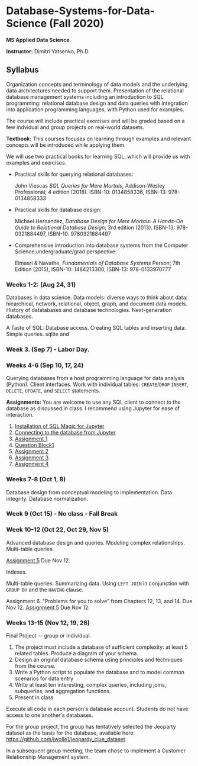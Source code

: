 # Database-Systems-for-Data-Science (Fall 2020)
**MS Applied Data Science**

**Instructor:** Dimitri Yatsenko, Ph.D.

## Syllabus

Organization concepts and terminology of data models and the underlying data architectures needed to support them. 
Presentation of the relational database management systems including an introduction to SQL programming: relational database design and data queries with integration into application programming languages, with Python used for examples. 

The course will include practical exercises and will be graded based on a few indvidual and group projects on real-world datasets.


**Textbook:** 
This courses focuses on learning through examples and relevant concepts will be introduced while applying them. 

We will use two practical books for learning SQL, which will provide us with examples and exercises.

* Practical skills for querying relational databases: 

   John Viescas *SQL Queries for Mere Mortals*, Addison-Wesley Professional; 4 edition (2018). ISBN-10: 0134858336, ISBN-13: 978-0134858333

* Practical skills for database design: 

   Michael Hernandez, *Database Design for Mere Mortals: A Hands-On Guide to Relational Database Design*; 3rd edition (2013). ISBN-13: 978-0321884497, ISBN-10: 9780321884497

* Comprehensive introduction into database systems from the Computer Science undergraduate/grad perspective: 

   Elmasri & Navathe, *Fundamentals of Database Systems* Person; 7th Edition (2015), ISBN-10: 1484213300, ISBN-13: 978-0133970777




### Weeks 1-2: (Aug 24, 31)
Databases in data science. Data models: diverse ways to think about data: hiearchical, network, relational, object, graph, and document data models.
History of datatabases and database technologies. Next-generation databases.

A Taste of SQL: Database access. Creating SQL tables and inserting data. Simple queries. sqlite and 

### Week 3. (Sep 7) - Labor Day. 

### Weeks 4-6 (Sep 10, 17, 24)
Querying databases from a host programming language for data analysis (Python).
Client interfaces.  Work with individual tables: `CREATE`/`DROP` `INSERT`, `DELETE`, `UPDATE`, and `SELECT` statements.

**Assignments:**
You are welcome to use any SQL client to connect to the database as discussed in class. I recommend using Jupyter for ease of interaction.

1. [Installation of SQL Magic for Jupyter](https://nbviewer.jupyter.org/github/msds-5315/Database-Systems-for-Data-Science/blob/master/notebooks/Install-SQL-Magic.ipynb)
2. [Connecting to the database from Jupyter](https://nbviewer.jupyter.org/github/msds-5315/Database-Systems-for-Data-Science/blob/master/notebooks/Connect-SQL.ipynb)
3. [Assignment 1](https://nbviewer.jupyter.org/github/msds-5315/Database-Systems-for-Data-Science/blob/master/notebooks/Assign-01.ipynb)
4. [Question Block1](Block1.md)
5. [Assignment 2](Assign2.md)
6. [Assignment 3](https://nbviewer.jupyter.org/github/msds-5315/Database-Systems-for-Data-Science/blob/master/notebooks/Assign-03.ipynb)
7. [Assignment 4](https://nbviewer.jupyter.org/github/msds-5315/Database-Systems-for-Data-Science/blob/master/notebooks/Assign-04.ipynb)


### Weeks 7-8 (Oct 1, 8)
Database design from conceptual modeling to implementation.
Data integrity. Database normalization.

### Week 9 (Oct 15) - No class - Fall Break

### Week 10-12 (Oct 22, Oct 29, Nov 5) 
Advanced database design and queries. Modeling complex relationships. Multi-table queries.

[Assignment 5](https://nbviewer.jupyter.org/github/msds-5315/Database-Systems-for-Data-Science/blob/master/notebooks/Assign-05.ipynb)
Due Nov 12.

Indexes. 

Multi-table queries. Summarizing data. Using `LEFT JOIN` in conjunction  with `GROUP BY` and  the `HAVING` clause.

Assignment 6. "Problems for you to solve" from Chapters 12, 13, and 14. Due Nov 12.
[Assignment 5](https://nbviewer.jupyter.org/github/msds-5315/Database-Systems-for-Data-Science/blob/master/notebooks/Assign-06.ipynb)
Due Nov 12.




### Weeks 13-15 (Nov 12, 19, 26)

Final Project -- group or individual.

1. The project must include a database of sufficient complexity: at least 5 related tables. Produce a diagram of your schema.
2. Design an original database schema using principles and techniques from the course.
3. Write a Python script to populate the database and to model common scenarios for data entry
4. Write at least ten interesting, complex queries, including joins, subqueries, and aggregation functions.
5. Present in class

Execute all code in each person's database account. Students do not have access to one another's databases. 


For the group project, the group has tentatively selected the Jeoparty dataset as the basis for the database, available here: https://github.com/jwolle1/jeopardy_clue_dataset

In a subsequent group meeting, the team chose to implement a Customer Relationship Management system. 



